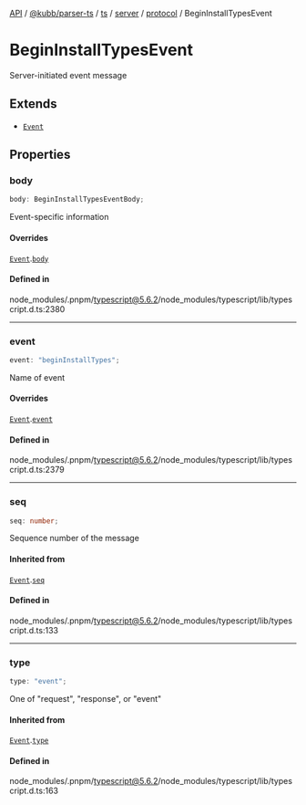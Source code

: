 [API](../../../../../../../../../packages.md) / [@kubb/parser-ts](../../../../../../../index.md) / [ts](../../../../../index.md) / [server](../../../index.md) / [protocol](../index.md) / BeginInstallTypesEvent

# BeginInstallTypesEvent

Server-initiated event message

## Extends

- [`Event`](Event.md)

## Properties

### body

```ts
body: BeginInstallTypesEventBody;
```

Event-specific information

#### Overrides

[`Event`](Event.md).[`body`](Event.md#body)

#### Defined in

node\_modules/.pnpm/typescript@5.6.2/node\_modules/typescript/lib/typescript.d.ts:2380

***

### event

```ts
event: "beginInstallTypes";
```

Name of event

#### Overrides

[`Event`](Event.md).[`event`](Event.md#event)

#### Defined in

node\_modules/.pnpm/typescript@5.6.2/node\_modules/typescript/lib/typescript.d.ts:2379

***

### seq

```ts
seq: number;
```

Sequence number of the message

#### Inherited from

[`Event`](Event.md).[`seq`](Event.md#seq)

#### Defined in

node\_modules/.pnpm/typescript@5.6.2/node\_modules/typescript/lib/typescript.d.ts:133

***

### type

```ts
type: "event";
```

One of "request", "response", or "event"

#### Inherited from

[`Event`](Event.md).[`type`](Event.md#type)

#### Defined in

node\_modules/.pnpm/typescript@5.6.2/node\_modules/typescript/lib/typescript.d.ts:163
